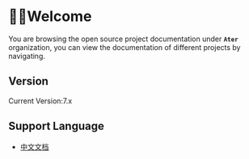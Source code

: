 # 🙋‍♂️Welcome

You are browsing the open source project documentation under **`Ater`** organization, you can view the documentation of different projects by navigating.

## Version

Current Version:7.x

## Support Language

- [中文文档](/zh/index.html)
